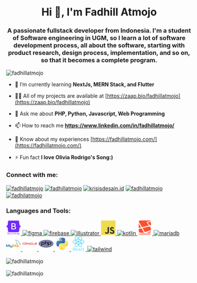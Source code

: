 <h1 align="center">Hi 👋, I'm Fadhill Atmojo</h1>
<h3 align="center">A passionate fullstack developer from Indonesia. I'm a student of Software engineering in UGM, so I learn a lot of software development process, all about the software, starting with product research, design process, implementation, and so on, so that it becomes a complete program.</h3>

<p align="left"> <img src="https://komarev.com/ghpvc/?username=fadhillatmojo&label=Profile%20views&color=0e75b6&style=flat" alt="fadhillatmojo" /> </p>

- 🌱 I’m currently learning **NextJs, MERN Stack, and Flutter**

- 👨‍💻 All of my projects are available at [https://zaap.bio/fadhillatmojo](https://zaap.bio/fadhillatmojo)

- 💬 Ask me about **PHP, Python, Javascript, Web Programming**

- 📫 How to reach me **https://www.linkedin.com/in/fadhillatmojo/**

- 📄 Know about my experiences [https://fadhillatmojo.com/](https://fadhillatmojo.com/)

- ⚡ Fun fact **I love Olivia Rodrigo's Song:)**

<h3 align="left">Connect with me:</h3>
<p align="left">
<a href="https://dev.to/fadhillatmojo" target="blank"><img align="center" src="https://raw.githubusercontent.com/rahuldkjain/github-profile-readme-generator/master/src/images/icons/Social/devto.svg" alt="fadhillatmojo" height="30" width="40" /></a>
<a href="https://linkedin.com/in/fadhillatmojo" target="blank"><img align="center" src="https://raw.githubusercontent.com/rahuldkjain/github-profile-readme-generator/master/src/images/icons/Social/linked-in-alt.svg" alt="fadhillatmojo" height="30" width="40" /></a>
<a href="https://instagram.com/krisisdesain.id" target="blank"><img align="center" src="https://raw.githubusercontent.com/rahuldkjain/github-profile-readme-generator/master/src/images/icons/Social/instagram.svg" alt="krisisdesain.id" height="30" width="40" /></a>
<a href="https://dribbble.com/fadhillatmojo" target="blank"><img align="center" src="https://raw.githubusercontent.com/rahuldkjain/github-profile-readme-generator/master/src/images/icons/Social/dribbble.svg" alt="fadhillatmojo" height="30" width="40" /></a>
<a href="https://www.behance.net/fadhilatmojo" target="blank"><img align="center" src="https://raw.githubusercontent.com/rahuldkjain/github-profile-readme-generator/master/src/images/icons/Social/behance.svg" alt="fadhilatmojo" height="30" width="40" /></a>
</p>

<h3 align="left">Languages and Tools:</h3>
<p align="left"> <a href="https://getbootstrap.com" target="_blank" rel="noreferrer"> <img src="https://raw.githubusercontent.com/devicons/devicon/master/icons/bootstrap/bootstrap-plain-wordmark.svg" alt="bootstrap" width="40" height="40"/> </a> <a href="https://www.figma.com/" target="_blank" rel="noreferrer"> <img src="https://www.vectorlogo.zone/logos/figma/figma-icon.svg" alt="figma" width="40" height="40"/> </a> <a href="https://firebase.google.com/" target="_blank" rel="noreferrer"> <img src="https://www.vectorlogo.zone/logos/firebase/firebase-icon.svg" alt="firebase" width="40" height="40"/> </a> <a href="https://www.adobe.com/in/products/illustrator.html" target="_blank" rel="noreferrer"> <img src="https://www.vectorlogo.zone/logos/adobe_illustrator/adobe_illustrator-icon.svg" alt="illustrator" width="40" height="40"/> </a> <a href="https://developer.mozilla.org/en-US/docs/Web/JavaScript" target="_blank" rel="noreferrer"> <img src="https://raw.githubusercontent.com/devicons/devicon/master/icons/javascript/javascript-original.svg" alt="javascript" width="40" height="40"/> </a> <a href="https://kotlinlang.org" target="_blank" rel="noreferrer"> <img src="https://www.vectorlogo.zone/logos/kotlinlang/kotlinlang-icon.svg" alt="kotlin" width="40" height="40"/> </a> <a href="https://laravel.com/" target="_blank" rel="noreferrer"> <img src="https://raw.githubusercontent.com/devicons/devicon/master/icons/laravel/laravel-plain-wordmark.svg" alt="laravel" width="40" height="40"/> </a> <a href="https://mariadb.org/" target="_blank" rel="noreferrer"> <img src="https://www.vectorlogo.zone/logos/mariadb/mariadb-icon.svg" alt="mariadb" width="40" height="40"/> </a> <a href="https://www.mysql.com/" target="_blank" rel="noreferrer"> <img src="https://raw.githubusercontent.com/devicons/devicon/master/icons/mysql/mysql-original-wordmark.svg" alt="mysql" width="40" height="40"/> </a> <a href="https://www.oracle.com/" target="_blank" rel="noreferrer"> <img src="https://raw.githubusercontent.com/devicons/devicon/master/icons/oracle/oracle-original.svg" alt="oracle" width="40" height="40"/> </a> <a href="https://www.php.net" target="_blank" rel="noreferrer"> <img src="https://raw.githubusercontent.com/devicons/devicon/master/icons/php/php-original.svg" alt="php" width="40" height="40"/> </a> <a href="https://www.python.org" target="_blank" rel="noreferrer"> <img src="https://raw.githubusercontent.com/devicons/devicon/master/icons/python/python-original.svg" alt="python" width="40" height="40"/> </a> <a href="https://reactjs.org/" target="_blank" rel="noreferrer"> <img src="https://raw.githubusercontent.com/devicons/devicon/master/icons/react/react-original-wordmark.svg" alt="react" width="40" height="40"/> </a> <a href="https://tailwindcss.com/" target="_blank" rel="noreferrer"> <img src="https://www.vectorlogo.zone/logos/tailwindcss/tailwindcss-icon.svg" alt="tailwind" width="40" height="40"/> </a> </p>

<p><img align="center" src="https://github-readme-stats.vercel.app/api/top-langs?username=fadhillatmojo&show_icons=true&locale=en&layout=compact" alt="fadhillatmojo" /></p>

<p><img align="center" src="https://github-readme-streak-stats.herokuapp.com/?user=fadhillatmojo&" alt="fadhillatmojo" /></p>
